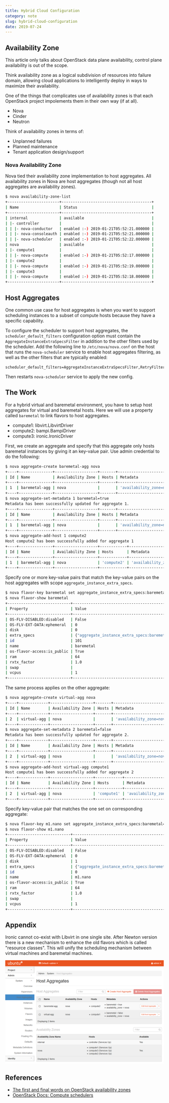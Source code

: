 ```yaml
---
title: Hybrid Cloud Configuration
category: note
slug: hybrid-cloud-configuration
date: 2019-07-24
---
```


## Availability Zone

This article only talks about OpenStack data plane availability, control plane
availability is out of the scope.

Think availability zone as a logical subdivision of resources into failure
domain, allowing cloud applications to intelligently deploy in ways to maximize
their availability.

One of the things that complicates use of availability zones is that each
OpenStack project impolements them in their own way (if at all).

-  Nova
-  Cinder
-  Neutron

Think of availability zones in terms of:

-  Unplanned failures
-  Planned maintenance
-  Tenant application design/support

### Nova Availability Zone

Nova tied their availability zone implementation to host aggregates. All
availability zones in Nova are host aggregates (though not all host aggregates
are availability zones).

```bash
$ nova availability-zone-list
+-----------------------+----------------------------------------+
| Name                  | Status                                 |
+-----------------------+----------------------------------------+
| internal              | available                              |
| |- controller         |                                        |
| | |- nova-conductor   | enabled :-) 2019-01-21T05:52:21.000000 |
| | |- nova-consoleauth | enabled :-) 2019-01-21T05:52:21.000000 |
| | |- nova-scheduler   | enabled :-) 2019-01-21T05:52:22.000000 |
| nova                  | available                              |
| |- compute1           |                                        |
| | |- nova-compute     | enabled :-) 2019-01-21T05:52:17.000000 |
| |- compute2           |                                        |
| | |- nova-compute     | enabled :-) 2019-01-21T05:52:19.000000 |
| |- compute3           |                                        |
| | |- nova-compute     | enabled :-) 2019-01-21T05:52:18.000000 |
+-----------------------+----------------------------------------+
```

## Host Aggregates

One common use case for host aggregates is when you want to support scheduling
instances to a subset of compute hosts because they have a specific capability.

To configure the scheduler to support host aggregates, the
`scheduler_default_filters` configuration option must contain the
`AggregateInstanceExtraSpecsFilter` in addition to the other filters used by the
scheduler. Add the following line to `/etc/nova/nova.conf` on the host that runs
the `nova-scheduler` service to enable host aggregates filtering, as well as the
other filters that are typically enabled:

```text
scheduler_default_filters=AggregateInstanceExtraSpecsFilter,RetryFilter,AvailabilityZoneFilter,RamFilter,DiskFilter,ComputeFilter,ComputeCapabilitiesFilter,ImagePropertiesFilter,ServerGroupAntiAffinityFilter,ServerGroupAffinityFilter
```

Then restarts `nova-scheduler` service to apply the new config.

## The Work

For a hybrid virtual and baremetal environment, you have to setup host
aggregates for virtual and baremetal hosts. Here we will use a property called
`baremetal` to link flavors to host aggregates.

-  compute1: libvirt.LibvirtDriver
-  compute2: bampi.BampiDriver
-  compute3: ironic.IronicDriver

First, we create an aggregate and specify that this aggregate only hosts
baremetal instances by giving it an key-value pair. Use admin credential to do
the following:

```bash
$ nova aggregate-create baremetal-agg nova
+----+---------------+-------------------+-------+--------------------------+
| Id | Name          | Availability Zone | Hosts | Metadata                 |
+----+---------------+-------------------+-------+--------------------------+
| 1  | baremetal-agg | nova              |       | 'availability_zone=nova' |
+----+---------------+-------------------+-------+--------------------------+
$ nova aggregate-set-metadata 1 baremetal=true
Metadata has been successfully updated for aggregate 1.
+----+---------------+-------------------+-------+--------------------------------------------+
| Id | Name          | Availability Zone | Hosts | Metadata                                   |
+----+---------------+-------------------+-------+--------------------------------------------+
| 1  | baremetal-agg | nova              |       | 'availability_zone=nova', 'baremetal=true' |
+----+---------------+-------------------+-------+--------------------------------------------+
$ nova aggregate-add-host 1 compute2
Host compute2 has been successfully added for aggregate 1
+----+---------------+-------------------+------------+--------------------------------------------+
| Id | Name          | Availability Zone | Hosts      | Metadata                                   |
+----+---------------+-------------------+------------+--------------------------------------------+
| 1  | baremetal-agg | nova              | 'compute2' | 'availability_zone=nova', 'baremetal=true' |
+----+---------------+-------------------+------------+--------------------------------------------+
```

Specify one or more key-value pairs that match the key-value pairs on the host
aggregates with scope `aggregate_instance_extra_specs`.

```bash
$ nova flavor-key baremetal set aggregate_instance_extra_specs:baremetal=true
$ nova flavor-show baremetal
+----------------------------+------------------------------------------------------+
| Property                   | Value                                                |
+----------------------------+------------------------------------------------------+
| OS-FLV-DISABLED:disabled   | False                                                |
| OS-FLV-EXT-DATA:ephemeral  | 0                                                    |
| disk                       | 0                                                    |
| extra_specs                | {"aggregate_instance_extra_specs:baremetal": "true"} |
| id                         | 101                                                  |
| name                       | baremetal                                            |
| os-flavor-access:is_public | True                                                 |
| ram                        | 64                                                   |
| rxtx_factor                | 1.0                                                  |
| swap                       |                                                      |
| vcpus                      | 1                                                    |
+----------------------------+------------------------------------------------------+
```

The same process applies on the other aggregate:

```bash
$ nova aggregate-create virtual-agg nova
+----+-------------+-------------------+-------+--------------------------+
| Id | Name        | Availability Zone | Hosts | Metadata                 |
+----+-------------+-------------------+-------+--------------------------+
| 2  | virtual-agg | nova              |       | 'availability_zone=nova' |
+----+-------------+-------------------+-------+--------------------------+
$ nova aggregate-set-metadata 2 baremetal=false
Metadata has been successfully updated for aggregate 2.
+----+-------------+-------------------+-------+---------------------------------------------+
| Id | Name        | Availability Zone | Hosts | Metadata                                    |
+----+-------------+-------------------+-------+---------------------------------------------+
| 2  | virtual-agg | nova              |       | 'availability_zone=nova', 'baremetal=false' |
+----+-------------+-------------------+-------+---------------------------------------------+
$ nova aggregate-add-host virtual-agg compute1
Host compute1 has been successfully added for aggregate 2
+----+-------------+-------------------+------------+---------------------------------------------+
| Id | Name        | Availability Zone | Hosts      | Metadata                                    |
+----+-------------+-------------------+------------+---------------------------------------------+
| 2  | virtual-agg | nova              | 'compute1' | 'availability_zone=nova', 'baremetal=false' |
+----+-------------+-------------------+------------+---------------------------------------------+
```

Specify key-value pair that matches the one set on corresponding aggregate:

```bash
$ nova flavor-key m1.nano set aggregate_instance_extra_specs:baremetal=false
$ nova flavor-show m1.nano
+----------------------------+-------------------------------------------------------+
| Property                   | Value                                                 |
+----------------------------+-------------------------------------------------------+
| OS-FLV-DISABLED:disabled   | False                                                 |
| OS-FLV-EXT-DATA:ephemeral  | 0                                                     |
| disk                       | 1                                                     |
| extra_specs                | {"aggregate_instance_extra_specs:baremetal": "false"} |
| id                         | 0                                                     |
| name                       | m1.nano                                               |
| os-flavor-access:is_public | True                                                  |
| ram                        | 64                                                    |
| rxtx_factor                | 1.0                                                   |
| swap                       |                                                       |
| vcpus                      | 1                                                     |
+----------------------------+-------------------------------------------------------+
```

## Appendix

Ironic cannot co-exist with Libvirt in one single site. After Newton version
there is a new mechanism to enhance the old flavors which is called "resource
classes". This will unify the scheduling mechanism between virtual machines and
baremetal machines.

![OpenStack Host Aggregates](images/shp-host-aggs.png)

## References

-  [The first and final words on OpenStack availability zones](https://www.mirantis.com/blog/the-first-and-final-word-on-openstack-availability-zones/)
-  [OpenStack Docs: Compute schedulers](https://docs.openstack.org/newton/config-reference/compute/schedulers.html)
